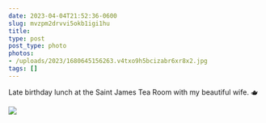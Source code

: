 ```yaml
---
date: 2023-04-04T21:52:36-0600
slug: mvzpm2drvvi5okb1igi1hu
title: 
type: post
post_type: photo
photos:
- /uploads/2023/1680645156263.v4txo9h5bcizabr6xr8x2.jpg
tags: []
---
```

Late birthday lunch at the Saint James Tea Room with my beautiful wife. 🫖


![](/uploads/2023/1680645156263.v4txo9h5bcizabr6xr8x2.jpg)


